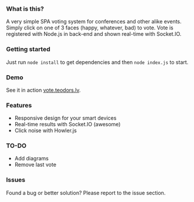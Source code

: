 ### What is this?
A very simple SPA voting system for conferences and other alike events. Simply click on one of 3 faces (happy, whatever, bad) to vote. Vote is registered with Node.js in back-end and shown real-time with Socket.IO. 

### Getting started
Just run `node install` to get dependencies and then `node index.js` to start.

### Demo
See it in action [vote.teodors.lv](http://vote.teodors.lv).

### Features
 * Responsive design for your smart devices
 * Real-time results with Socket.IO (awesome)
 * Click noise with Howler.js

### TO-DO
 * Add diagrams
 * Remove last vote

### Issues
Found a bug or better solution? Please report to the issue section.
